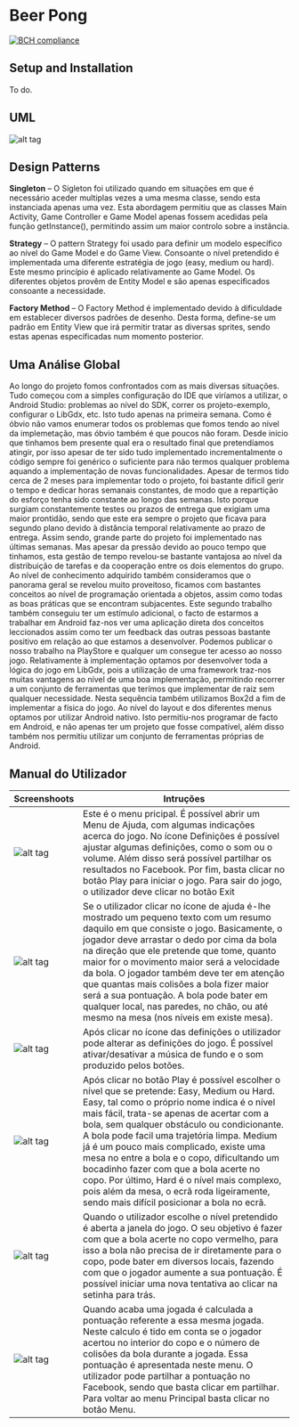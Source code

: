 # Beer Pong

[![BCH compliance](https://bettercodehub.com/edge/badge/dolfander/LPOO1617_T3G8?branch=master)](https://bettercodehub.com/)

## Setup and Installation

To do.

## UML

![alt tag](https://github.com/Kyahra/LPOO1617_T3G8/blob/finalRelease/UML/firstUML.png "UML")

## Design Patterns

**Singleton** – O Sigleton foi utilizado quando em situações em que é necessário aceder multiplas vezes a uma mesma classe, sendo esta instanciada apenas uma vez. Esta abordagem permitiu que as classes Main Activity, Game Controller e Game Model apenas fossem acedidas pela função getInstance(), permitindo assim um maior controlo sobre a instância.

**Strategy** – O pattern Strategy foi usado para definir um modelo específico ao nível do Game Model e do Game View. Consoante o nível pretendido é implementada  uma diferente estratégia de jogo (easy, medium ou hard). Este mesmo princípio é aplicado relativamente ao Game Model. Os diferentes objetos provêm de Entity Model e são apenas especificados consoante a necessidade.

**Factory Method** – O Factory Method é implementado devido à dificuldade em establecer diversos padrões de desenho. Desta forma, define-se um padrão em Entity View que irá permitir tratar as diversas sprites, sendo estas apenas especificadas num momento posterior.

## Uma Análise Global

Ao longo do projeto fomos confrontados com as mais diversas situações. Tudo começou com a simples configuração do IDE que viríamos a utilizar, o Android Studio: problemas ao nível do SDK, correr os projeto-exemplo, configurar o LibGdx, etc. Isto tudo apenas na primeira semana. Como é óbvio não vamos enumerar todos os problemas que fomos tendo ao nível da implemetação, mas óbvio também é que poucos não foram. Desde início que tinhamos bem presente qual era o resultado final que pretendíamos atingir, por isso apesar de ter sido tudo implementado incrementalmente o código sempre foi genérico o suficiente para não termos qualquer problema aquando a implementação de novas funcionalidades. Apesar de termos tido cerca de 2 meses para implementar todo o projeto, foi bastante dificíl gerir o tempo e dedicar horas semanais constantes, de modo que a repartição do esforço tenha sido constante ao longo das semanas. Isto porque surgiam constantemente testes ou prazos de entrega que exigiam uma maior prontidão, sendo que este era sempre o projeto que ficava para segundo plano devido à distância temporal relativamente ao prazo de entrega. Assim sendo, grande parte do projeto foi implementado nas últimas semanas. Mas apesar da pressão devido ao pouco tempo que tinhamos, esta gestão de tempo revelou-se bastante vantajosa ao nível da distribuição de tarefas e da cooperação entre os dois elementos do grupo. Ao nível de conhecimento adquirido também consideramos que o panorama geral se revelou muito proveitoso, ficamos com bastantes conceitos ao nível de programação orientada a objetos, assim como todas as boas práticas que se encontram subjacentes. Este segundo trabalho também conseguiu ter um estímulo adicional, o facto de estarmos a trabalhar em Android faz-nos ver uma aplicação direta dos conceitos leccionados assim como ter um feedback das outras pessoas bastante positivo em relação ao que estamos a desenvolver. Podemos publicar o nosso trabalho na PlayStore e qualquer um consegue ter acesso ao nosso jogo. Relativamente à implementação optamos por desenvolver toda a lógica do jogo em LibGdx, pois a utilização de uma framework traz-nos muitas vantagens ao nível de uma boa implementação, permitindo recorrer a um conjunto de ferramentas que terímos que implementar de raiz sem qualquer necessidade. Nesta sequência também utilizamos Box2d a fim de implementar a física do jogo. Ao nível do layout e dos diferentes menus optamos por utilizar Android nativo. Isto permitiu-nos programar de facto em Android, e não apenas ter um projeto que fosse compatível, além disso também nos permitiu utilizar um conjunto de ferramentas próprias de Android.

## Manual do Utilizador

| Screenshoots  | Intruções |
| ------------- | ------------- |
| ![alt tag](https://github.com/Kyahra/LPOO1617_T3G8/blob/finalRelease/ImagesREADME/mainMenu.png "main menu")  | Este é o menu pricipal. É possível abrir um Menu de Ajuda, com algumas indicações acerca do jogo. No ícone Definições é possível       ajustar algumas definições, como o som ou o volume. Além disso será possível partilhar os resultados no Facebook. Por fim, basta clicar no botão Play para iniciar o jogo. Para sair do jogo, o utilizador deve clicar no botão Exit |
| ![alt tag](https://github.com/Kyahra/LPOO1617_T3G8/blob/finalRelease/ImagesREADME/helpmenu.png "help menu")  | Se o utilizador clicar no ícone de ajuda é-lhe mostrado um pequeno texto com um resumo daquilo em que consiste o jogo. Basicamente, o jogador deve arrastar o dedo por cima da bola na direção que ele pretende que tome, quanto maior for o movimento maior será a velocidade da bola. O jogador também deve ter em atenção que quantas mais colisões a bola fizer maior será a sua pontuação. A bola pode bater em qualquer local, nas paredes, no chão, ou até mesmo na mesa (nos níveis em existe mesa). |
| ![alt tag](https://github.com/Kyahra/LPOO1617_T3G8/blob/finalRelease/ImagesREADME/settingsmenu.png "settings menu")  | Após clicar no ícone das definições o utilizador pode alterar as definições do jogo. É possível ativar/desativar a música de fundo e o som produzido pelos botões. |
| ![alt tag](https://github.com/Kyahra/LPOO1617_T3G8/blob/finalRelease/ImagesREADME/levelMenu.png "level menu")  | Após clicar no botão Play é possível escolher o nível que se pretende: Easy, Medium ou Hard. Easy, tal como o próprio nome indica é o nível mais fácil, trata-se apenas de acertar com a bola, sem qualquer obstáculo ou condicionante. A bola pode facil uma trajetória limpa. Medium já é um pouco mais complicado, existe uma mesa no entre a bola e o copo, dificultando um bocadinho fazer com que a bola acerte no copo. Por último, Hard é o nível mais complexo, pois além da mesa, o ecrã roda ligeiramente, sendo mais difícil posicionar a bola no ecrã. |
| ![alt tag](https://github.com/Kyahra/LPOO1617_T3G8/blob/finalRelease/ImagesREADME/beerpongame.png "game")  | Quando o utilizador escolhe o nível pretendido é aberta a janela do jogo. O seu objetivo é fazer com que a bola acerte no copo vermelho, para isso a bola não precisa de ir diretamente para o copo, pode bater em diversos locais, fazendo com que o jogador aumente a sua pontuação. É possível iniciar uma nova tentativa ao clicar na setinha para trás. |
| ![alt tag](https://github.com/Kyahra/LPOO1617_T3G8/blob/finalRelease/ImagesREADME/scoremenu.png "score menu")  | Quando acaba uma jogada é calculada a pontuação referente a essa mesma jogada. Neste calculo é tido em conta se o jogador acertou no interior do copo e o número de colisões da bola durante a jogada. Essa pontuação é apresentada neste menu. O utilizador pode partilhar a pontuação no Facebook, sendo que basta clicar em partilhar. Para voltar ao menu Principal basta clicar no botão Menu.|







